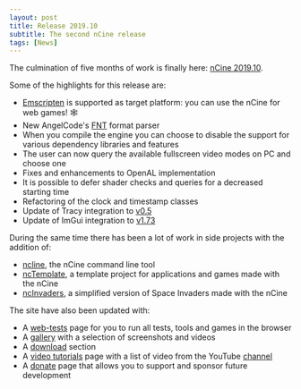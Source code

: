 ```yaml
---
layout: post
title: Release 2019.10
subtitle: The second nCine release
tags: [News]
---
```


The culmination of five months of work is finally here: [nCine 2019.10](https://github.com/nCine/nCine/releases/tag/2019.10).

Some of the highlights for this release are:
- [Emscripten](https://emscripten.org/) is supported as target platform: you can use the nCine for web games! :spider_web:
- New AngelCode's [FNT](http://www.angelcode.com/products/bmfont/doc/file_format.html) format parser
- When you compile the engine you can choose to disable the support for various dependency libraries and features
- The user can now query the available fullscreen video modes on PC and choose one
- Fixes and enhancements to OpenAL implementation
- It is possible to defer shader checks and queries for a decreased starting time
- Refactoring of the clock and timestamp classes
- Update of Tracy integration to [v0.5](https://bitbucket.org/wolfpld/tracy/src/v0.5/)
- Update of ImGui integration to [v1.73](https://github.com/ocornut/imgui/releases/tag/v1.73)

During the same time there has been a lot of work in side projects with the addition of:
- [ncline](https://github.com/nCine/ncline), the nCine command line tool
- [ncTemplate](https://github.com/nCine/ncTemplate), a template project for applications and games made with the nCine
- [ncInvaders](https://github.com/nCine/ncInvaders), a simplified version of Space Invaders made with the nCine

The site have also been updated with:
- A [web-tests](/web-tests) page for you to run all tests, tools and games in the browser
- A [gallery](/gallery) with a selection of screenshots and videos
- A [download](/download) section
- A [video tutorials](/video-tutorials) page with a list of video from the YouTube [channel](https://www.youtube.com/channel/UCpSq3HhW55r8pCY7vqXEsoA)
- A [donate](/donate) page that allows you to support and sponsor future development
